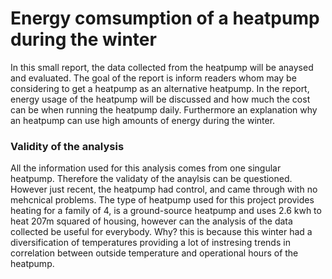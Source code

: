# Energy comsumption of a heatpump during the winter
In this small report, the data collected from the heatpump will be anaysed and evaluated. The goal of the report is inform readers whom may be considering to get a heatpump as an alternative heatpump. In the report, energy usage of the heatpump will be discussed and how much the cost can be when running the heatpump daily. Furthermore an explanation why an heatpump can use high amounts of energy during the winter.

### Validity of the analysis
All the information used for this analysis comes from one singular heatpump. Therefore the validaty of the anaylsis can be questioned. However just recent, the heatpump had control, and came through with no mehcnical problems. The type of heatpump used for this project provides heating for a family of 4, is a ground-source heatpump and uses 2.6 kwh to heat 207m squared of housing, however can the analysis of the data collected be useful for everybody. Why? this is because this winter had a diversification of temperatures providing a lot of instresing trends in correlation between outside temperature and operational hours of the heatpump.

##
